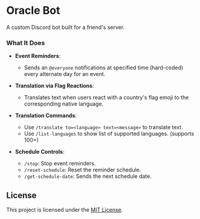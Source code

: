 # Oracle Bot

A custom Discord bot built for a friend's server.

### What It Does

- **Event Reminders**:

  - Sends an `@everyone` notifications at specified time (hard-coded) every alternate day for an event.

- **Translation via Flag Reactions**:

  - Translates text when users react with a country's flag emoji to the corresponding native language.

- **Translation Commands**:

  - Use `/translate to=<language> text=<message>` to translate text.
  - Use `/list-languages` to show list of supported languages. (supports 100+)

- **Schedule Controls**:

  - `/stop`: Stop event reminders.
  - `/reset-schedule`: Reset the reminder schedule.
  - `/get-schedule-date`: Sends the next schedule date.

## **License**

This project is licensed under the [MIT License](LICENSE).
